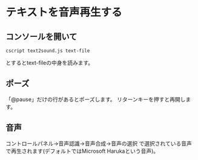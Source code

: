 # テキストを音声再生する

## コンソールを開いて
```
cscript text2sound.js text-file
```
とするとtext-fileの中身を読みます。

## ポーズ
「@pause」だけの行があるとポーズします。
リターンキーを押すと再開します。

## 音声
コントロールパネル→音声認識→音声合成→音声の選択
で選択されている音声で再生されます(デフォルトではMicrosoft Harukaという音声)。
